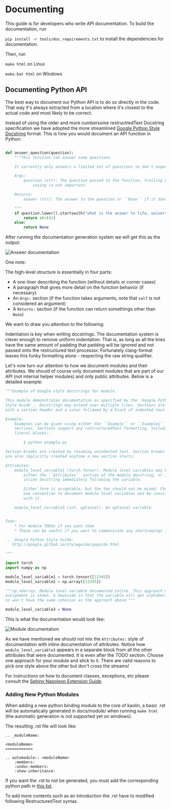 # Documenting

This guide is for developers who write API documentation. To build the documentation, run

`pip install -r tools/doc_requirements.txt` to install the dependencies for documentation.

Then, run

```make html``` on Linux

```make.bat html``` on Windows

## Documenting Python API

The best way to document our Python API is to do so directly in the code. That way it's always extracted from a location
where it's closest to the actual code and most likely to be correct.

Instead of using the older and more cumbersome restructredText Docstring specification we have adopted the more
streamlined [Google Python Style Docstring][#5] format. This is how you would document an API function in Python:

```python

def answer_question(question):
    """This function can answer some questions.

    It currently only answers a limited set of questions so don't expect it to know everything.

    Args:
        question (str): The question passed to the function, trailing question mark is not necessary and
            casing is not important.

    Returns:
        answer (str): The answer to the question or ``None`` if it doesn't know the answer.

    """
    if question.lower().startswith("what is the answer to life, universe, and everything"):
        return str(42)
    else:
        return None
```

After running the documentation generation system we will get this as the output:

![Answer documentation](img/answer.png)

One note:

The high-level structure is essentially in four parts:
* A one-liner describing the function (without details or corner cases)
* A paragraph that gives more detail on the function behavior (if necessary)
* An `Args:` section (if the function takes arguments, note that `self` is not considered an argument)
* A `Returns:` section (if the function can return somethings other than `None`)

We want to draw you attention to the following:

Indentation is key when writing docstrings. The documentation system is clever enough to remove uniform indentation.
That is, as long as all the lines have the same amount of padding that padding will be ignored and not passed onto the restructured text processor. Fortunately clang-format leaves this funky formatting alone - respecting the raw string qualifier.

Let's now turn our attention to how we document modules and their attributes. We should of course only document
modules that are part of our API (not internal helper modules) and only public attributes. Below is a detailed example:

```python
"""Example of Google style docstrings for module.

This module demonstrates documentation as specified by the `Google Python
Style Guide`_. Docstrings may extend over multiple lines. Sections are created
with a section header and a colon followed by a block of indented text.

Example:
    Examples can be given using either the ``Example`` or ``Examples``
    sections. Sections support any reStructuredText formatting, including
    literal blocks::

        $ python example.py

Section breaks are created by resuming unindented text. Section breaks
are also implicitly created anytime a new section starts.

Attributes:
    module_level_variable1 (torch.Tensor): Module level variables may be documented in
        either the ``Attributes`` section of the module docstring, or in an
        inline docstring immediately following the variable.

        Either form is acceptable, but the two should not be mixed. Choose
        one convention to document module level variables and be consistent
        with it.

    module_level_variable3 (int, optional): An optional variable.


Todo:
    * For module TODOs if you want them
    * These can be useful if you want to communicate any shortcomings in the module we plan to address

.. _Google Python Style Guide:
   http://google.github.io/styleguide/pyguide.html

"""

import torch
import numpy as np

module_level_variable1 = torch.tensor([12345])
module_level_variable2 = np.array([12345])

"""np.ndarray: Module level variable documented inline. This approach may be preferable since it keeps the documentation closer to the code and the default
assignment is shown. A downside is that the variable will get alphabetically sorted among functions in the module
so won't have the same cohesion as the approach above."""

module_level_variable3 = None
```

This is what the documentation would look like:

![Module documentation](img/module.png)

As we have mentioned we should not mix the `Attributes:` style of documentation with inline documentation of attributes.
Notice how `module_level_variable3` appears in a separate block from all the other attributes that were documented. It
is even after the TODO section. Choose one approach for your module and stick to it. There are valid reasons to pick
one style above the other but don't cross the streams!

For instructions on how to document classes, exceptions, etc please consult the [Sphinx Napoleon Extension Guide][#7].

### Adding New Python Modules

When adding a new python binding module to the core of kaolin, a basic .rst will be automatically generated in docs/module/ when running ```make html``` (the automatic generation is not supported yet on windows).

The resulting .rst file will look like:
```
.. _moduleName:

<moduleName>
============

.. automodule:: <moduleName>
    :members:
    :undoc-members:
    :show-inheritance:
```

If you want the .rst to not be generated, you must add the corresponding python path in [this list][#8].

To add more contents such as an introduction the .rst have to modified following RestructuredText syntax.

[#1]: https://www.python.org/dev/peps/pep-0257/
[#2]: https://www.python.org/dev/peps/pep-0287/
[#3]: https://devguide.python.org/documenting/
[#4]: https://docs.python.org/3/library/typing.html
[#5]: http://google.github.io/styleguide/pyguide.html#38-comments-and-docstrings
[#6]: https://pybind11.readthedocs.io/en/stable/basics.html?highlight=py%3A%3Aarg#keyword-arguments
[#7]: https://sphinxcontrib-napoleon.readthedocs.io/en/latest/example_google.html
[#8]: https://github.com/NVIDIAGameWorks/kaolin/tree/master/docs/kaolin_ext.py#L21

